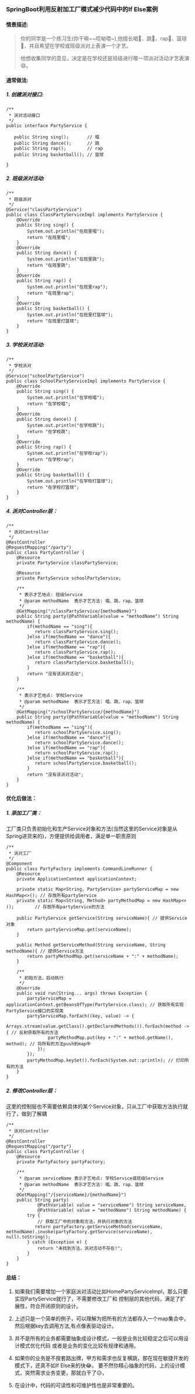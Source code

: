 ### SpringBoot利用反射加工厂模式减少代码中的If Else案例

#### 情景描述:
>你的同学是一个练习生(你干嘛~~哎呦喂~),他擅长唱🎤、跳💃、rap👅、篮球🏀，并且希望在学校或班级派对上表演一个才艺。
> 
>他想收集同学的意见，决定是在学校还是班级进行哪一项派对活动才艺表演😄。

#### 通常做法:
##### 1. 创建派对接口:
```
/**
 * 派对活动接口
 */
public interface PartyService {

   public String sing();       // 唱
   public String dance();      // 跳
   public String rap();        // rap
   public String basketball(); // 篮球

}
```

##### 2. 班级派对活动:
```
/**
 * 班级派对
 */
@Service("classPartyService")
public class ClassPartyServiceImpl implements PartyService {
    @Override
    public String sing() {
        System.out.println("在班里唱");
        return "在班里唱";
    }
    @Override
    public String dance() {
        System.out.println("在班里跳");
        return "在班里跳";
    }
    @Override
    public String rap() {
        System.out.println("在班里rap");
        return "在班里rap";
    }
    @Override
    public String basketball() {
        System.out.println("在班里打篮球");
        return "在班里打篮球";
    }
}
```

##### 3. 学校派对活动:
```
/**
 * 学校派对
 */
@Service("schoolPartyService")
public class SchoolPartyServiceImpl implements PartyService {
    @Override
    public String sing() {
        System.out.println("在学校唱");
        return "在学校唱";
    }
    @Override
    public String dance() {
        System.out.println("在学校跳");
        return "在学校跳";
    }
    @Override
    public String rap() {
        System.out.println("在学校rap");
        return "在学校rap";
    }
    @Override
    public String basketball() {
        System.out.println("在学校打篮球");
        return "在学校打篮球";
    }
}
```

##### 4. 派对Controller层：
```
/**
 * 派对Controller
 */
@RestController
@RequestMapping("/party")
public class PartyController {
    @Resource
    private PartyService classPartyService;

    @Resource
    private PartyService schoolPartyService;

    /**
     * 表示才艺地点: 班级Service
     * @param methodName  表示才艺方法: 唱、跳、rap、篮球
     */
    @GetMapping("/classPartyService/{methodName}")
    public String party(@PathVariable(value = "methodName") String methodName) {
        if(methodName == "sing"){
           return classPartyService.sing();
        }else if(methodName == "dance"){
           return classPartyService.dance();
        }else if(methodName == "rap"){
           return classPartyService.rap();
        }else if(methodName == "basketball"){
           return classPartyService.basketball();
        }
        return "没有该派对活动";
    }
    
    /**
     * 表示才艺地点: 学校Service
     * @param methodName  表示才艺方法: 唱、跳、rap、篮球
     */
    @GetMapping("/schoolPartyService/{methodName}")
    public String party(@PathVariable(value = "methodName") String methodName) {
        if(methodName == "sing"){
           return schoolPartyService.sing();
        }else if(methodName == "dance"){
           return schoolPartyService.dance();
        }else if(methodName == "rap"){
           return schoolPartyService.rap();
        }else if(methodName == "basketball"){
           return schoolPartyService.basketball();
        }
        return "没有该派对活动";
    }
}

```

#### 优化后做法：

##### 1. 添加工厂类：
工厂类只负责初始化和生产Service对象和方法(当然这里的Service对象是从Spring进货来的)，方便提供给调用者，满足单一职责原则
```
/**
 * 派对工厂
 */
@Component
public class PartyFactory implements CommandLineRunner {
    @Resource
    private ApplicationContext applicationContext;

    private static Map<String, PartyService> partyServiceMap = new HashMap<>(); // 存放所有partyService
    private static Map<String, Method> partyMethodMap = new HashMap<>();        // 存放所有partyService的方法

    public PartyService getService(String serviceName){ // 提供Service对象
        return partyServiceMap.get(serviceName);
    }

    public Method getServiceMethod(String serviceName, String methodName){ // 提供Service方法
        return partyMethodMap.get(serviceName + ":" + methodName);
    }

    /**
     * 初始方法，启动执行
     */
    @Override
    public void run(String... args) throws Exception {
        partyServiceMap = applicationContext.getBeansOfType(PartyService.class); // 获取所有实现PartyService接口的实现类
        partyServiceMap.forEach((key, value) -> {
            Arrays.stream(value.getClass().getDeclaredMethods()).forEach(method -> { // 反射获取所有的方法
                partyMethodMap.put(key + ":" + method.getName(), method); // 将所有的方法push到map中
            });
        });
        partyMethodMap.keySet().forEach(System.out::println); // 打印所有的方法
    }
}
```

##### 2. 修改Controller层：
这里的控制层也不需要依赖具体的某个Service对象，只从工厂中获取方法执行就行了，做到了解耦
```
/**
 * 派对Controller
 */
@RestController
@RequestMapping("/party")
public class PartyController {
    @Resource
    private PartyFactory partyFactory;

    /**
     * @param serviceName 表示才艺地点: 学校Service或班级Service
     * @param methodName  表示才艺方法: 唱、跳、rap、篮球
     */
    @GetMapping("/{serviceName}/{methodName}")
    public String party(
            @PathVariable( value = "serviceName") String serviceName,
            @PathVariable( value = "methodName") String methodName) {
        try {
            // 获取工厂中的对象和方法，并执行对象的方法
           return partyFactory.getServiceMethod(serviceName, methodName).invoke(partyFactory.getService(serviceName), null).toString();
        } catch (Exception e) {
            return "未找到方法，派对活动不存在!";
        }
    }
}
```

#### 总结：

1. 如果我们需要增加一个家庭派对活动比如HomePartyServiceImpl，那么只要实现PartyService就行了，不需要修改工厂和
   控制层的其他代码，满足了扩展性，符合开闭原则的设计。


2. 上述只是一个简单的例子，可以理解为把所有的方法都存入一个map集合中，然后根据key去调用方法,有点像表驱动设计。


3. 并不是所有的业务都需要抽象成设计模式，一般是业务比较稳定之后可以用设计模式优化代码
   或者是业务的变化比较有规律和通用。
   

4. 如果你的业务是不按套路出牌，甲方和需求也反复横跳，那在现在敏捷开发的模式下，还真不如If Else来的快😂。
   要不然你精心抽象的代码，上的设计模式，突然需求业务变更，那就白干了😥，
   
   
5. 在设计中，代码的可读性和可维护性也是非常重要的。
   